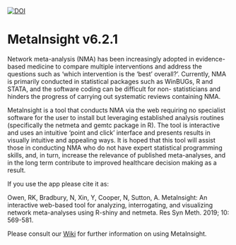 [![DOI](https://zenodo.org/badge/DOI/10.5281/zenodo.7852691.svg)](https://doi.org/10.5281/zenodo.7852691)

# MetaInsight v6.2.1
Network meta-analysis (NMA) has been increasingly adopted in evidence-based medicine to compare multiple interventions and address the questions such as ‘which intervention is the ‘best’ overall?’. Currently, NMA is primarily conducted in statistical packages such as WinBUGs, R and STATA, and the software coding can be difficult for non- statisticians and hinders the progress of carrying out systematic reviews containing NMA.

MetaInsight is a tool that conducts NMA via the web requiring no specialist software for the user to install but leveraging established analysis routines (specifically the netmeta and gemtc package in R). The tool is interactive and uses an intuitive ‘point and click’ interface and presents results in visually intuitive and appealing ways. It is hoped that this tool will assist those in conducting NMA who do not have expert statistical programming skills, and, in turn, increase the relevance of published meta-analyses, and in the long term contribute to improved healthcare decision making as a result.

If you use the app please cite it as:

Owen, RK, Bradbury, N, Xin, Y, Cooper, N, Sutton, A. MetaInsight: An interactive web-based tool for analyzing, interrogating, and visualizing network meta-analyses using R-shiny and netmeta. Res Syn Meth. 2019; 10: 569-581.

Please consult our [Wiki](https://github.com/CRSU-Apps/MetaInsight/wiki) for further information on using MetaInsight.
